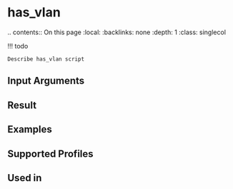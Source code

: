 

# has_vlan

.. contents:: On this page
    :local:
    :backlinks: none
    :depth: 1
    :class: singlecol

<!-- prettier-ignore -->
!!! todo

    Describe has_vlan script

Input Arguments
---------------

Result
------

Examples
--------

Supported Profiles
------------------

Used in
-------
